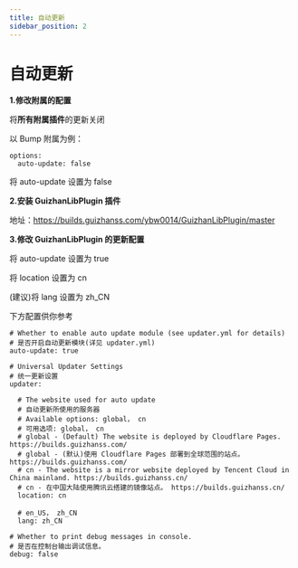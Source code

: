 ```yaml
---
title: 自动更新
sidebar_position: 2
---
```


# 自动更新

**1.修改附属的配置**

将**所有附属插件**的更新关闭

以 Bump 附属为例：

```
options:
  auto-update: false
```

将 auto-update 设置为 false

**2.安装 GuizhanLibPlugin 插件**

地址：https://builds.guizhanss.com/ybw0014/GuizhanLibPlugin/master

**3.修改 GuizhanLibPlugin 的更新配置**

将 auto-update 设置为 true

将 location 设置为 cn

(建议)将 lang 设置为 zh_CN

下方配置供你参考

```
# Whether to enable auto update module (see updater.yml for details)
# 是否开启自动更新模块(详见 updater.yml)
auto-update: true

# Universal Updater Settings
# 统一更新设置
updater:

  # The website used for auto update
  # 自动更新所使用的服务器
  # Available options: global， cn
  # 可用选项: global， cn
  # global - (Default) The website is deployed by Cloudflare Pages. https://builds.guizhanss.com/
  # global - (默认)使用 Cloudflare Pages 部署到全球范围的站点。 https://builds.guizhanss.com/
  # cn - The website is a mirror website deployed by Tencent Cloud in China mainland. https://builds.guizhanss.cn/
  # cn - 在中国大陆使用腾讯云搭建的镜像站点。 https://builds.guizhanss.cn/
  location: cn

  # en_US， zh_CN
  lang: zh_CN

# Whether to print debug messages in console.
# 是否在控制台输出调试信息。
debug: false
```
